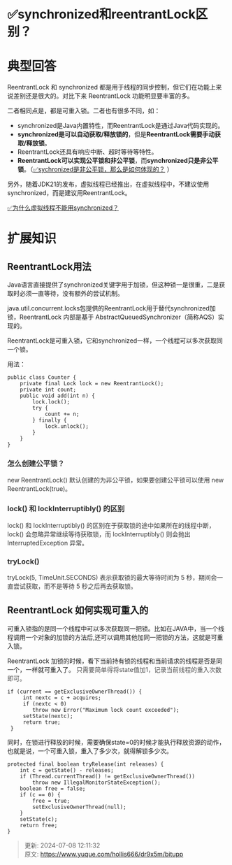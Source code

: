 # ✅synchronized和reentrantLock区别？

# 典型回答
ReentrantLock 和 synchronized 都是用于线程的同步控制，但它们在功能上来说差别还是很大的。对比下来 ReentrantLock 功能明显要丰富的多。



二者相同点是，都是可重入锁。二者也有很多不同，如：

+ synchronized是Java内置特性，而ReentrantLock是通过Java代码实现的。
+ **synchronized是可以自动获取/释放锁的**，但是**ReentrantLock需要手动获取/释放锁**。
+ ReentrantLock还具有响应中断、超时等待等特性。
+ **ReentrantLock可以实现公平锁和非公平锁**，而**synchronized只是非公平锁**。（[✅sychronized是非公平锁，那么是如何体现的？](https://www.yuque.com/hollis666/dr9x5m/ihq8bdg4q3ts8mpo) ）



另外，随着JDK21的发布，虚拟线程已经推出，在虚拟线程中，不建议使用synchronized，而是建议用ReentrantLock。



[✅为什么虚拟线程不能用synchronized？](https://www.yuque.com/hollis666/dr9x5m/cdp5h287x61w7uyc)



# 扩展知识


## ReentrantLock用法


Java语言直接提供了synchronized关键字用于加锁，但这种锁一是很重，二是获取时必须一直等待，没有额外的尝试机制。



java.util.concurrent.locks包提供的ReentrantLock用于替代synchronized加锁，ReentrantLock 内部是基于 AbstractQueuedSynchronizer（简称AQS）实现的。



ReentrantLock是可重入锁，它和synchronized一样，一个线程可以多次获取同一个锁。



用法：

```plain
public class Counter {
	private final Lock lock = new ReentrantLock();
	private int count;
	public void add(int n) {
		lock.lock();
		try {
			count += n;
		} finally {
			lock.unlock();
		}
	}
}
```



### <font style="color:rgb(51, 51, 51);">怎么创建公平锁？</font>


<font style="color:rgb(51, 51, 51);">new ReentrantLock() 默认创建的为非公平锁，如果要创建公平锁可以使用 new ReentrantLock(true)。</font>

### <font style="color:rgb(51, 51, 51);">lock() 和 lockInterruptibly() 的区别</font>


<font style="color:rgb(51, 51, 51);">lock() 和 lockInterruptibly() 的区别在于获取锁的途中如果所在的线程中断，lock() 会忽略异常继续等待获取锁，而 lockInterruptibly() 则会抛出 InterruptedException 异常。</font>

<font style="color:rgb(51, 51, 51);"></font>

### <font style="color:rgb(51, 51, 51);">tryLock() </font>


<font style="color:rgb(51, 51, 51);">tryLock(5, TimeUnit.SECONDS) 表示获取锁的最大等待时间为 5 秒，期间会一直尝试获取，而不是等待 5 秒之后再去获取锁。</font>

<font style="color:rgb(51, 51, 51);"></font>

## ReentrantLock 如何实现可重入的


可重入锁指的是同一个线程中可以多次获取同一把锁。比如在JAVA中，当一个线程调用一个对象的加锁的方法后,还可以调用其他加同一把锁的方法，这就是可重入锁。



ReentrantLock 加锁的时候，看下当前持有锁的线程和当前请求的线程是否是同一个，一样就可重入了。 <font style="color:rgb(77, 77, 77);">只需要简单得将state值加1，记录当前线程的重入次数即可。</font>



```plain
if (current == getExclusiveOwnerThread()) {
     int nextc = c + acquires;
     if (nextc < 0)
     	throw new Error("Maximum lock count exceeded");
     setState(nextc);
     return true;
 }
```



同时，在锁进行释放的时候，需要确保state=0的时候才能执行释放资源的动作，也就是说，一个可重入锁，重入了多少次，就得解锁多少次。



```plain
protected final boolean tryRelease(int releases) {
    int c = getState() - releases;
    if (Thread.currentThread() != getExclusiveOwnerThread())
        throw new IllegalMonitorStateException();
    boolean free = false;
    if (c == 0) {
        free = true;
        setExclusiveOwnerThread(null);
    }
    setState(c);
    return free;
}
```



> 更新: 2024-07-08 12:11:32  
> 原文: <https://www.yuque.com/hollis666/dr9x5m/bitupp>